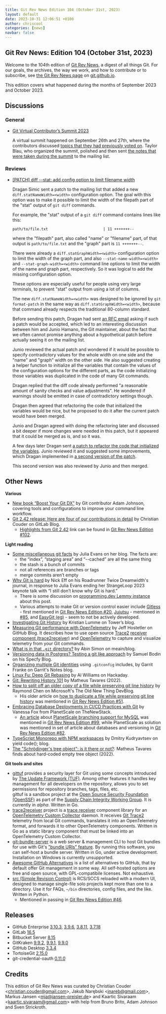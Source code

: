 ```yaml
---
title: Git Rev News Edition 104 (October 31st, 2023)
layout: default
date: 2023-10-31 12:06:51 +0100
author: chriscool
categories: [news]
navbar: false
---
```


## Git Rev News: Edition 104 (October 31st, 2023)

Welcome to the 104th edition of [Git Rev News](https://git.github.io/rev_news/rev_news/),
a digest of all things Git. For our goals, the archives, the way we work, and how to contribute or to
subscribe, see [the Git Rev News page](https://git.github.io/rev_news/rev_news/) on [git.github.io](http://git.github.io).

This edition covers what happened during the months of September 2023 and October 2023.

## Discussions

### General

+ [Git Virtual Contributor’s Summit 2023](https://docs.google.com/document/d/1GKoYtVhpdr_N2BAonYsxVTpPToP1CgCS9um0K7Gx9gQ)

  A virtual summit happened on September 26th and 27th, where the
  contributors discussed
  [topics that they had previously voted on](https://docs.google.com/spreadsheets/d/1EnhmTeEqRBlEI2pMAO3oZ4rO1xEwBzYp2vS4CMtvge8).
  Taylor Blau, who organized the summit, polished and then sent
  [the notes that were taken during the summit](https://lore.kernel.org/git/ZRregi3JJXFs4Msb@nand.local/#r)
  to the mailing list.


### Reviews

+ [[PATCH] diff --stat: add config option to limit filename width](https://lore.kernel.org/git/87badb12f040d1c66cd9b89074d3de5015a45983.1694446743.git.dsimic@manjaro.org/)

  Dragan Simic sent a patch to the mailing list that added a new
  `diff.statNameWidth=<width>` configuration option. The goal with
  this option was to make it possible to limit the width of the
  filepath part of the "stat" output of `git diff` commands.

  For example, the "stat" output of a `git diff` command contains lines like this:

  ```
  path/to/file.txt                         | 11 +++++++--
  ```

  where the "filepath" part, also called "name" or "filename" part, of
  that output is `path/to/file.txt` and the "graph" part is
  `11 +++++++--`.

  There were already a `diff.statGraphWidth=<width>` configuration
  option to limit the width of the graph part, and also
  `--stat-name-width=<width>` and `--stat-graph-width=<width>` command
  line options to limit the width of the name and graph part,
  respectively. So it was logical to add the missing configuration
  option.

  These options are especially useful for people using very large
  terminals, to prevent "stat" output from using a lot of columns.

  The new `diff.statNameWidth=<width>` was designed to be ignored by
  `git format-patch` in the same way as
  `diff.statGraphWidth=<width>`, because that command already respects
  the traditional 80-column standard.

  Before sending this patch, Dragan had sent
  [an RFC email](https://lore.kernel.org/git/eb8f524eca3975f086715ec32a8a1fbb@manjaro.org/)
  asking if such a patch would be accepted, which led to an interesting
  discussion between him and Junio Hamano, the Git maintainer, about
  the fact that we often cannot promise anything about a hypothetical
  patch before actually seeing it on the mailing list.

  Junio reviewed the actual patch and wondered if it would be possible
  to specify contradictory values for the whole width on one side and
  the "name" and "graph" width on the other side. He also suggested
  creating a helper function to initialize all the variables that
  contain the values of the configuration options for the different
  parts, as the code initializing those variables was duplicated in
  the code of many Git commands.

  Dragan replied that the diff code already performed "a reasonable
  amount of sanity checks and value adjustments". He wondered if
  warnings should be emitted in case of contradictory settings though.

  Dragan then agreed that refactoring the code that initialized the
  variables would be nice, but he proposed to do it after the current
  patch would have been merged.

  Junio and Dragan agreed with doing the refactoring later and
  discussed a bit deeper if more changes were needed in this patch, but
  it appeared that it could be merged as is, and so it was.

  A few days later Dragan sent
  [a patch to refactor the code that initialized the variables](https://lore.kernel.org/git/166396f0a98e248fc3d1236757632c5d648ddc0b.1695364961.git.dsimic@manjaro.org/).
  Junio reviewed it and suggested some improvements, which Dragan
  implemented in [a second version of the patch](https://lore.kernel.org/git/d45d1dac1a20699e370905b88b6fd0ec296751e7.1695441501.git.dsimic@manjaro.org/).

  This second version was also reviewed by Junio and then merged.

<!---
### Support
-->

<!---
## Developer Spotlight:
-->

## Other News

__Various__
* [New book “Boost Your Git DX”](https://adamchainz.gumroad.com/l/bygdx) by Git contributor Adam Johnson, covering tools and configurations to improve your command line workflow.
* [Git 2.42 release: Here are four of our contributions in detail](https://about.gitlab.com/blog/2023/10/12/contributions-to-git-2-42-release/)
  by Christian Couder on GitLab Blog.
    * [Highlights from Git 2.42](https://github.blog/2023-08-21-highlights-from-git-2-42/)
      link can be found in [Git Rev News Edition #102](https://git.github.io/rev_news/2023/08/31/edition-102/).

__Light reading__
+ [Some miscellaneous git facts](https://jvns.ca/blog/2023/10/20/some-miscellaneous-git-facts/)
  by Julia Evans on her blog.  The facts are:
    + the “index”, “staging area” and “--cached” are all the same thing
    + the stash is a bunch of commits
    + not all references are branches or tags
    + merge commits aren’t empty
+ [Why Git is hard](https://roadrunnertwice.dreamwidth.org/596185.html)
  by Nick Eff on his Roadrunner Twice Dreamwidth's journal,
  in response to Julia Evans ending her StrangeLoop 2023 keynote talk with
  “I still don’t know why Git is hard.”
    + There is some discussion on [programming.dev Lemmy instance](https://programming.dev/post/4051745)
      about this post.
    + Various attempts to make Git or version control easier include
      [Gitless](http://gitless.com/) - first mentioned in [Git Rev News Edition #20](https://git.github.io/rev_news/2016/10/19/edition-20/),
      [Jujutsu](https://github.com/martinvonz/jj) - mentioned in [#85](https://git.github.io/rev_news/2022/03/31/edition-85/),
      and [EasyGit (eg)](https://github.com/dfabulich/easygit) - seem to not be actively developed.
+ [Investigating Git History](https://www.git-tower.com/blog/investigating-git-history/)
  by Kristian Lumme on Tower’s blog.
+ [Measuring Git performance with OpenTelemetry](https://github.blog/2023-10-16-measuring-git-performance-with-opentelemetry/)
  by Jeff Hostetler on GitHub Blog.  It describes how to use open source
  [Trace2](https://github.com/git/git/blob/master/Documentation/technical/api-trace2.txt)
  [receiver component (trace2receiver)](https://github.com/git-ecosystem/trace2receiver)
  and [OpenTelemetry](https://opentelemetry.io/docs/what-is-opentelemetry/)
  to capture and visualize telemetry from your Git commands.
+ [What is in that `.git` directory?](https://blog.meain.io/2023/what-is-in-dot-git/)
  by Abin Simon on meain/blog.
+ [Versioning data in Postgres? Testing a git like approach](https://www.specfy.io/blog/7-git-like-versioning-in-postgres)
  by Samuel Bodin on his Specfy Blog.
+ [Organizing multiple Git identities](https://garrit.xyz/posts/2023-10-13-organizing-multiple-git-identities)
  using `.gitconfig` includes,
  by Garrit Franke on Garrit's Notes blog.
+ [Linux Fu: Deep Git Rebasing](https://hackaday.com/2023/10/17/linux-fu-deep-git-rebasing/)
  by Al Williams on Hackaday.
+ [Git: Rewriting History 101](https://matheustavares.gitlab.io/posts/rewriting-history-101)
  by Matheus Tavares (2022).
+ [How to split off an older copy of a file while preserving git line history](https://devblogs.microsoft.com/oldnewthing/20230728-00/?p=108498)
  by Raymond Chen on Microsoft's The Old New Thing DevBlog.
    + His older article on [how to duplicate a file while preserving git line history](https://devblogs.microsoft.com/oldnewthing/20190919-00/?p=102904)
      was mentioned in [Git Rev News Edition #51](https://git.github.io/rev_news/2019/05/22/edition-51/).
+ [Embracing Database Deployments in CI/CD Practices with Git](https://thenewstack.io/embracing-database-deployments-in-ci-cd-practices-with-git/)
  by Vanessa Fox from PlanetScale on TheNewStack.
    + [An article](https://planetscale.com/blog/database-branching-three-way-merge-schema-changes)
      about [PlanetScale branching support for MySQL](https://planetscale.com/docs/concepts/branching)
      was mentioned in [Git Rev News Edition #99](https://git.github.io/rev_news/2023/05/31/edition-99/),
      while PlanetScale as solution was mentioned in set of article about databases and versioning
      in [Git Rev News Edition #82](https://git.github.io/rev_news/2021/12/30/edition-82/).
+ [TypeScript Monorepo with NPM workspaces](https://www.yieldcode.blog/post/npm-workspaces/)
  by Dmitry Kudryavtsev on yield code(); blog.
+ [The "Schrödinger's tree object": is it there or not?](https://matheustavares.gitlab.io/posts/empty-tree):
  Matheus Tavares finds about hard-coded empty tree object (2022).

<!---
__Easy watching__
-->

__Git tools and sites__
+ [gittuf](https://gittuf.dev/) provides a security layer for Git
  using some concepts introduced by [The Update Framework (TUF)](https://theupdateframework.io/).
  Among other features it handles key management for all developers on the repository,
  allows you to set permissions for repository branches, tags, files, etc.<br>
  gittuf is a sandbox project at the [Open Source Security Foundation (OpenSSF)](https://openssf.org/)
  as part of the [Supply Chain Integrity Working Group](https://github.com/ossf/wg-supply-chain-integrity).
  It is currently in _alpha_.  Written in Go.
+ [trace2receiver](https://github.com/git-ecosystem/trace2receiver) project
  is a [trace receiver](https://opentelemetry.io/docs/collector/trace-receiver/) component library
  for an [OpenTelemetry Custom Collector](https://opentelemetry.io/docs/collector/) daemon.
  It receives [Git Trace2](https://git-scm.com/docs/api-trace2#_the_event_format_target) telemetry
  from local Git commands, translates it into an OpenTelemetry format, and forwards it
  to other OpenTelemetry components.  Written in Go as a static library component
  that must be linked into an OpenTelemetry Custom Collector.
+ [git-bundle-server](https://github.com/git-ecosystem/git-bundle-server)
  is a web server & management CLI to host Git bundles for use with Git's
  ["bundle URIs" feature](https://git-scm.com/docs/bundle-uri).
  By running this software, you can self-host a bundle server.
  Written in Go, under active development.  Installation on Windows is currently unsupported.
+ [Awesome GitHub Alternatives](https://github.com/ianchanning/awesome-github-alternatives)
  is a list of alternatives to GitHub, that by default offer Git management in some way.
  All self-hosted options are free and open source, with GPL-compatibile licenses.
  Not exhaustive.
+ [src (Simple Revision Control)](http://www.catb.org/esr/src/)
  is RCS/SCCS reloaded with a modern UI, designed to manage single-file solo projects
  kept more than one to a directory. Use it for FAQs, `~/bin` directories, config files,
  and the like.  Written in Python.
    + Mentioned in passing in [Git Rev News Edition #46](https://git.github.io/rev_news/2018/12/19/edition-46/).


## Releases

+ GitHub Enterprise [3.10.3](https://help.github.com/enterprise-server@3.10/admin/release-notes#3.10.3),
[3.9.6](https://help.github.com/enterprise-server@3.9/admin/release-notes#3.9.6),
[3.8.11](https://help.github.com/enterprise-server@3.8/admin/release-notes#3.8.11),
[3.7.18](https://help.github.com/enterprise-server@3.7/admin/release-notes#3.7.18)
+ GitLab [16.5](https://about.gitlab.com/releases/2023/10/22/gitlab-16-5-released/)
+ Bitbucket Server [8.15](https://confluence.atlassian.com/bitbucketserver/bitbucket-server-release-notes-872139866.html)
+ GitKraken [9.9.2](https://help.gitkraken.com/gitkraken-client/current/),
[9.9.1](https://help.gitkraken.com/gitkraken-client/current/),
[9.9.0](https://help.gitkraken.com/gitkraken-client/current/)
+ GitHub Desktop [3.3.4](https://desktop.github.com/release-notes/)
+ TortoiseGit [2.15.0](https://tortoisegit.org/download/)
+ git-credential-oauth [0.11.0](https://github.com/hickford/git-credential-oauth/releases/tag/v0.11.0)

## Credits

This edition of Git Rev News was curated by
Christian Couder &lt;<christian.couder@gmail.com>&gt;,
Jakub Narębski &lt;<jnareb@gmail.com>&gt;,
Markus Jansen &lt;<mja@jansen-preisler.de>&gt; and
Kaartic Sivaraam &lt;<kaartic.sivaraam@gmail.com>&gt;
with help from Bruno Brito, Adam Johnson and Sven Strickroth.
